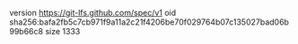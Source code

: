 version https://git-lfs.github.com/spec/v1
oid sha256:bafa2fb5c7cb971f9a11a2c21f4206be70f029764b07c135027bad06b99b66c8
size 1333
